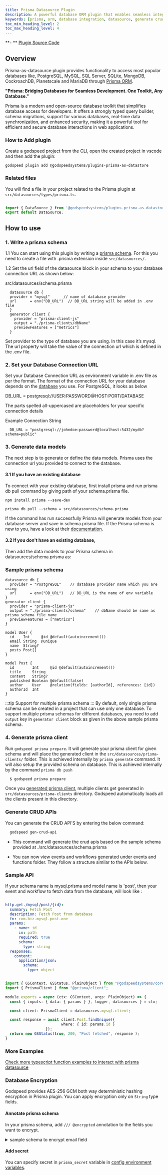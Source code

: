 ```yaml
---
title: Prisma Datasource Plugin
description: A powerful database ORM plugin that enables seamless integration with multiple databases in Godspeed applications. Features include type-safe queries, schema migrations, CRUD API generation, data encryption, and row/column level authorization.
keywords: [prisma, orm, database integration, datasource, generate crud apis, postgresql, mysql, mongodb, mongoose, sqllite, database migration, crud operations, godspeed prisma plugin, type safety, mongodb with prisma]
toc_min_heading_level: 2
toc_max_heading_level: 4
---
```



**- ** [Plugin Source Code](https://github.com/godspeedsystems/gs-plugins/tree/main/plugins/prisma-as-datastore) 

## Overview
Prisma-as-datasource plugin provides functionality to access most popular databases like, PostgreSQL, MySQL, SQL Server, SQLite, MongoDB, CockroachDB, Planetscale and MariaDB through [Prisma ORM](https://www.prisma.io/docs).

**"Prisma: Bridging Databases for Seamless Development. One Toolkit, Any Database."**

Prisma is a modern and open-source database toolkit that simplifies database access for developers. It offers a strongly typed query builder, schema migrations, support for various databases, real-time data synchronization, and enhanced security, making it a powerful tool for efficient and secure database interactions in web applications.

### How to Add plugin
Create a godspeed project from the CLI, open the created project in vscode and then add the plugin:

```
godspeed plugin add @godspeedsystems/plugins-prisma-as-datastore
```

### Related files
You will find a file in your project related to the Prisma plugin at `src/datasources/types/prisma.ts`.

```typescript title=prisma.ts

import { DataSource } from '@godspeedsystems/plugins-prisma-as-datastore';
export default DataSource;
```

## How to use

### 1. Write a prisma schema

  1.1 You can start using this plugin by writing a [prisma schema](https://www.prisma.io/docs/orm/prisma-schema). For this you need to create a file with .prisma extension inside `src/datasources/`.

  1.2 Set the url field of the datasource block in your schema to your database connection URL as shown below:

  src/datasources/schema.prisma
  ```
    datasource db { 
    provider = "mysql"      // name of database provider
    url      = env("DB_URL")  // DB_URL string will be added in .env file
    }
    generator client {
      provider = "prisma-client-js"
      output = "./prisma-clients/dbName"
      previewFeatures = ["metrics"]
    }
  ```
  Set provider to the type of database you are using. In this case it’s mysql. The url property will take the value of the connection url which is defined in the .env file.

### 2. Set your Database Connection URL

Set your Database Connection URL as environment variable in .env file as per the format. The format of the connection URL for your database depends on the [database](../../databases/Overview.md) you use. For PostgreSQL, it looks as below

 DB_URL = postgresql://USER:PASSWORD@HOST:PORT/DATABASE
 
 The parts spelled all-uppercased are placeholders for your specific connection details
 
 Example Connection String
  ```
    DB_URL = "postgresql://johndoe:password@localhost:5432/mydb?schema=public"
  ```
### 3. Generate data models

The next step is to generate or define the data models. Prisma uses the connection url you provided to connect to the database. 

#### 3.1 If you have an existing database

To connect with your existing database, first install prisma and run prisma db pull command by giving path of your schema.prisma file.
```
npm install prisma --save-dev

prisma db pull --schema = src/datasources/schema.prisma
```

If the command has run successfully Prisma will generate models from your database server and save in schema.prisma file. If the Prisma schema is new to you, have a look at their [documentation](https://www.prisma.io/docs/getting-started).

#### 3.2 If you don't have an existing database,

Then add the data models to your Prisma schema in datasources/schema.prisma as:

### Sample prisma schema

```
datasource db {
  provider = "PostgreSQL"    // database provider name which you are using
  url      = env("DB_URL")   // DB_URL is the name of env variable
}
generator client {
  provider = "prisma-client-js"
  output = "./prisma-clients/schema"    // dbName should be same as prisma schema file name
  previewFeatures = ["metrics"]
}

model User {
  id    Int     @id @default(autoincrement())
  email String  @unique
  name  String?
  posts Post[]
}

model Post {
  id        Int     @id @default(autoincrement())
  title     String
  content   String?
  published Boolean @default(false)
  author    User    @relation(fields: [authorId], references: [id])
  authorId  Int
}

```
:::tip  Support for multiple prisma schema
:::
By default, only single prisma schema can be created in a project that can use only one database. To support multiple prisma schemas for different databases, you need to add `output` key in `generator client` block as given in the above sample prisma schema. 

### 4. Generate prisma client

Run `godspeed prisma prepare`. It will generate your prisma client for given schema and will place the generated client in the `src/datasources/prisma-clients/` folder. This is achieved internally by `prisma generate` command. 
It will also setup the provided schema on database. This is achieved internally by the command `prisma db push`

  ```bash
    $ godspeed prisma prepare
  ```
Once you [generated prisma client](#generate-prisma-client), multiple clients get generated in `src/datasources/prisma-clients` directory. Godspeed automatically loads all the clients present in this directory.

### Generate CRUD APIs
You can generate the CRUD API'S by entering the below command:
  ```bash
    godspeed gen-crud-api
  ```
* This command will generate the crud apis based on the sample schema provided at ./src/datasources/schema.prisma

* You can now view events and workflows generated under events and functions folder. They follow a structure similar to the APIs below.

### Sample API
If your schema name is mysql.prisma and model name is 'post', then your event and workflow to fetch data from the database, will look like :

```yaml title = src/events/post.yaml

http.get./mysql/post/{id}:
  summary: Fetch Post
  description: Fetch Post from database
  fn: com.biz.mysql.post.one
  params:
    - name: id
      in: path
      required: true
      schema:
        type: string
  responses:
    content:
      application/json:
        schema:
          type: object
```

```ts title = src/functions/com/biz/mysql/post/one.ts

import { GSContext, GSStatus, PlainObject } from "@godspeedsystems/core";
import { PrismaClient } from "@prisma/client";

module.exports = async (ctx: GSContext, args: PlainObject) => {
  const { inputs: { data: { params } }, logger, datasources } = ctx;

  const client: PrismaClient = datasources.mysql.client;

  const response = await client.Post.findUnique({
                         where: { id: params.id }
                  });
  return new GSStatus(true, 200, "Post fetched", response );
}
```
### More Examples

[Check more typescript function examples to interact with prisma datasource](/docs/microservices-framework/how-to/sample-ts-functions.md)

<!-- ```yaml title= src/functions/com/biz/post/one.yaml
summary: Fetch Post
tasks:
  - id: mysql_post_one
    fn: datasource.mysql.Post.findUnique
    args:
      where:
        id: <% inputs.params.id %>
``` -->

### Database Encryption
Godspeed provides AES-256 GCM both way deterministic hashing encryption in Prisma plugin. You can apply encryption only on `String` type fields.

#### Annotate prisma schema
In your prisma schema, add `/// @encrypted` annotation to the fields you want to encrypt.

<details>
<summary>sample schema to encrypt email field</summary>

```prisma title=src/datasources/mongo.prisma
datasource db {
  provider = "mongodb"
  url      = env("MONGO_TEST_URL") //Connection string can be found in the .env file, you can add your own database connection string
}

generator client {
  provider = "prisma-client-js"
  output = "./prisma-clients/mongo"
}

model User {
  id        String   @id @default(auto()) @map("_id") @db.ObjectId
  createdAt DateTime @default(now())
  email     String   @unique  /// @encrypted
  name      String?
  role      Role     @default(USER)
  posts     Post[]
}

model Post {
  id        String   @id @default(auto()) @map("_id") @db.ObjectId
  createdAt DateTime @default(now())
  updatedAt DateTime @updatedAt
  published Boolean  @default(false)
  title     String
  author    User?    @relation(fields: [authorId], references: [id])
  authorId  String   @db.ObjectId
}

enum Role {
  USER
  ADMIN
}
```

</details>

#### Add secret
You can specify secret in `prisma_secret` variable in [config environment variables](../../config-and-mappings/config.md/#custom-environment-variablesyaml).
<!-- 
### Database Authorization
The plugin provides rows and columns level authorization access as explained in [Authorization](../../authorization/authz-usecases.md#d-restricting-datastore-access). If you are not allowed to access something, then empty data is returned.   
**- **empty rows (e.g. in case where query trespasses access boundaries)   
**- **empty fields (e.g. in case all the fields in the query are not allowed to access)    


:::info
Check the below clauses which are available in this plugin and provides database level restricted access. For further enhancements and updates in database access, check this [Github issue](https://github.com/godspeedsystems/gs-plugins/issues/162). 
:::

#### where
Additonal row level access to be applied on the DB query. For example, check below a sample authz instruction:
```yaml
authz: 
  - id: authz_task_1
    summary: return access columns
    fn: com.gs.transform
      args:
        can_access: 
          - col1
          - col2
        no_access:
          - col3
        where:
          tenant: <% inputs.headers.client_id %>
```
Here, `where` clause restricts returning only those rows where this condition is true.

#### select
Additional columns which should be returned in the DB query.

#### can_access
Columns which are allowed to access. When can_access is present no_access will be ignored.

#### no_access
Columns which are not allowed to access.

:::note Remember
If no_access/can_access is set, then you will not be able to specify:  
**a) ** where clause on columns not allowed. This includes direct field match, and nested AND and OR queries.       
**b) ** select clause on columns not allowed.
:::

<details>
<summary>Sample workflow with inline authz instruction</summary>
In the below workflow with inline authz instruction can_access, no_access and where conditions are provided. These conditions will be applied while fetching author details.

```yaml title=fetch_author.yaml
summary: Fetch author
tasks:
  - id: fetch_author
    fn: datasource.mysql.author.findUnique
    authz:
      - fn: com.gs.transform
        args:
          # can_access: 
          #   - col1
          #   - col2
          no_access:
            - col3
          where:
            tenant: <% inputs.headers.client_id %>
    args:
      where:
        id: <% inputs.params.id %>
```
</details>

<details>
<summary>Sample workflow calling a separate authz workflow</summary>

```yaml title=fetch_author.yaml
summary: Fetch author
tasks:
  - id: fetch_author
    fn: datasource.mysql.author.findUnique
    authz:
      - fn: authz_wf
        args: <% inputs %>
    args:
      where:
        id: <% inputs.params.id %>
```

In the below authz workflow can_access, no_access and where conditions are provided. These conditions will be applied while fetching author details.
```yaml title=authz_wf.yaml
summary: authz workflow
  - id: authz_task_1
    summary: return access columns
    fn: com.gs.transform
      args:
        can_access: 
          - col1
          - col2
        # no_access:
        #   - col3
        where:
          tenant: <% inputs.headers.client_id %>
```
</details> -->


      
